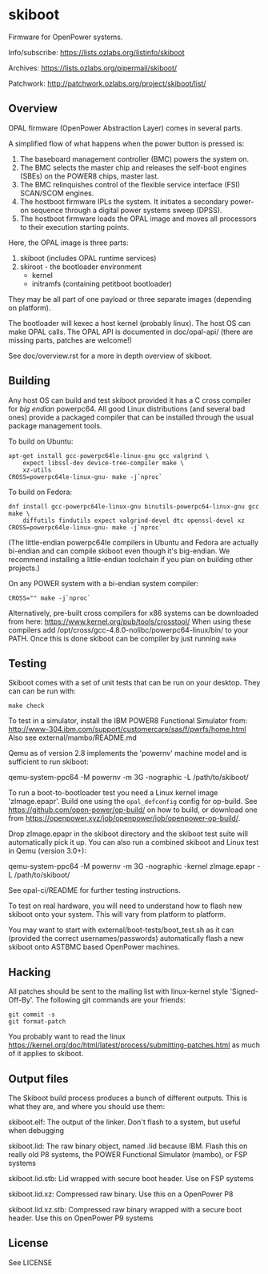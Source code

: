 # skiboot

Firmware for OpenPower systems.

Info/subscribe: https://lists.ozlabs.org/listinfo/skiboot

Archives: https://lists.ozlabs.org/pipermail/skiboot/

Patchwork: http://patchwork.ozlabs.org/project/skiboot/list/

## Overview
OPAL firmware (OpenPower Abstraction Layer) comes in several parts.

A simplified flow of what happens when the power button is pressed is:

1. The baseboard management controller (BMC) powers the system on.
2. The BMC selects the master chip and releases the self-boot engines (SBEs)
   on the POWER8 chips, master last.
3. The BMC relinquishes control of the flexible service interface (FSI)
   SCAN/SCOM engines.
4. The hostboot firmware IPLs the system. It initiates a secondary power-on
   sequence through a digital power systems sweep (DPSS).
5. The hostboot firmware loads the OPAL image and moves all processors to
   their execution starting points.

Here, the OPAL image is three parts:

1. skiboot (includes OPAL runtime services)
2. skiroot - the bootloader environment
   * kernel
   * initramfs (containing petitboot bootloader)

They may be all part of one payload or three separate images (depending on
platform).

The bootloader will kexec a host kernel (probably linux). The host OS can
make OPAL calls. The OPAL API is documented in doc/opal-api/ (there are
missing parts, patches are welcome!)

See doc/overview.rst for a more in depth overview of skiboot.

## Building

Any host OS can build and test skiboot provided it has a C cross compiler
for *big endian* powerpc64. All good Linux distributions (and several bad
ones) provide a packaged compiler that can be installed through the usual
package management tools.

To build on Ubuntu:
```
apt-get install gcc-powerpc64le-linux-gnu gcc valgrind \
	expect libssl-dev device-tree-compiler make \
	xz-utils
CROSS=powerpc64le-linux-gnu- make -j`nproc`
```

To build on Fedora:
```
dnf install gcc-powerpc64le-linux-gnu binutils-powerpc64-linux-gnu gcc make \
    diffutils findutils expect valgrind-devel dtc openssl-devel xz
CROSS=powerpc64le-linux-gnu- make -j`nproc`
```

(The little-endian powerpc64le compilers in Ubuntu and Fedora are actually
bi-endian and can compile skiboot even though it's big-endian. We recommend
installing a little-endian toolchain if you plan on building other projects.)

On any POWER system with a bi-endian system compiler:
```
CROSS="" make -j`nproc`
```

Alternatively, pre-built cross compilers for x86 systems can be downloaded
from here: https://www.kernel.org/pub/tools/crosstool/ When using
these compilers add /opt/cross/gcc-4.8.0-nolibc/powerpc64-linux/bin/
to your PATH. Once this is done skiboot can be compiler by just running `make`

## Testing
Skiboot comes with a set of unit tests that can be run on your desktop.
They can can be run with:
```
make check
```

To test in a simulator, install the IBM POWER8 Functional Simulator from:
http://www-304.ibm.com/support/customercare/sas/f/pwrfs/home.html
Also see external/mambo/README.md

Qemu as of version 2.8 implements the 'powernv' machine model and is sufficient
to run skiboot:

 qemu-system-ppc64 -M powernv -m 3G -nographic -L /path/to/skiboot/

To run a boot-to-bootloader test you need a Linux kernel image 'zImage.epapr'.
Build one using the `opal_defconfig` config for op-build. See
https://github.com/open-power/op-build/ on how to build, or download one from
https://openpower.xyz/job/openpower/job/openpower-op-build/.

Drop zImage.epapr in the skiboot directory and the skiboot test suite will
automatically pick it up. You can also run a combined skiboot and Linux test in
Qemu (version 3.0+):

 qemu-system-ppc64 -M powernv -m 3G -nographic -kernel zImage.epapr -L /path/to/skiboot/

See opal-ci/README for further testing instructions.

To test on real hardware, you will need to understand how to flash new
skiboot onto your system. This will vary from platform to platform.

You may want to start with external/boot-tests/boot_test.sh as it can
(provided the correct usernames/passwords) automatically flash a new
skiboot onto ASTBMC based OpenPower machines.

## Hacking

All patches should be sent to the mailing list with linux-kernel style
'Signed-Off-By'. The following git commands are your friends:
```
git commit -s
git format-patch
```

You probably want to read the linux
https://kernel.org/doc/html/latest/process/submitting-patches.html as
much of it applies to skiboot.


## Output files

The Skiboot build process produces a bunch of different outputs. This is what
they are, and where you should use them:

 skiboot.elf: The output of the linker. Don't flash to a system, but useful when debugging

 skiboot.lid: The raw binary object, named .lid because IBM. Flash this on
	      really old P8 systems, the POWER Functional Simulator (mambo), or
	      FSP systems

 skiboot.lid.stb: Lid wrapped with secure boot header. Use on FSP systems

 skiboot.lid.xz: Compressed raw binary. Use this on a OpenPower P8

 skiboot.lid.xz.stb: Compressed raw binary wrapped with a secure boot header.
                     Use this on OpenPower P9 systems

## License

See LICENSE
